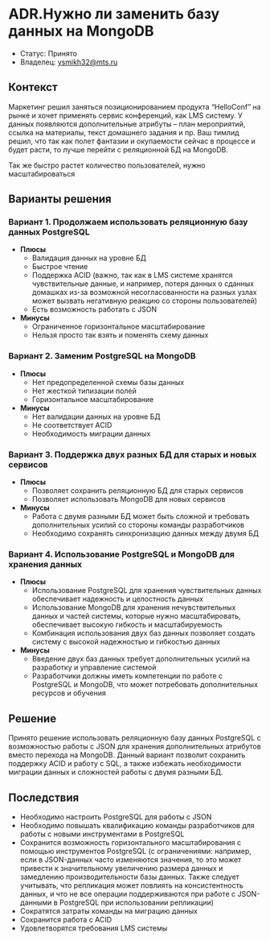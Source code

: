 # ADR.Нужно ли заменить базу данных на MongoDB

* Статус: Принято
* Владелец: ysmikh32@mts.ru

## Контекст
Маркетинг решил заняться позиционированием продукта “HelloConf” на рынке и хочет применять сервис конференций, как LMS систему. У данных появляются дополнительные атрибуты – план мероприятий, ссылка на материалы, текст домашнего задания и пр. Ваш тимлид решил, что так как полет фантазии и окупаемости сейчас в процессе и будет расти, то лучше перейти с реляционной БД на MongoDB. 

Так же быстро растет количество пользователей, нужно масштабироваться

## Варианты решения

### Вариант 1. Продолжаем использовать реляционную базу данных PostgreSQL
* **Плюсы**
  * Валидация данных на уровне БД
  * Быстрое чтение
  * Поддержка ACID (важно, так как в LMS системе хранятся чувствительные данные, и например, потеря данных о сданных домашках из-за возможной несогласованности на разных узлах может вызвать негативную реакцию со стороны пользователей)
  * Есть возможность работать с JSON
* **Минусы**
  * Ограниченное горизонтальное масштабирование
  * Нельзя просто так взять и поменять схему данных

### Вариант 2. Заменим PostgreSQL на MongoDB
* **Плюсы**
  * Нет предопределенной схемы базы данных
  * Нет жесткой типизации полей
  * Горизонтальное масштабирование
* **Минусы**
  * Нет валидации данных на уровне БД
  * Не соответствует ACID
  * Необходимость миграции данных

### Вариант 3. Поддержка двух разных БД для старых и новых сервисов
* **Плюсы**
  * Позволяет сохранить реляционную БД для старых сервисов
  * Позволяет использовать MongoDB для новых сервисов
* **Минусы**
  * Работа с двумя разными БД может быть сложной и требовать дополнительных усилий со стороны команды разработчиков
  * Необходимо сохранять синхронизацию данных между двумя БД

### Вариант 4. Использование PostgreSQL и MongoDB для хранения данных
* **Плюсы**
  * Использование PostgreSQL для хранения чувствительных данных обеспечивает надежность и целостность данных
  * Использование MongoDB для хранения нечувствительных данных и частей системы, которые нужно масштабировать, обеспечивает высокую гибкость и масштабируемость
  * Комбинация использования двух баз данных позволяет создать систему с высокой надежностью и гибкостью данных
* **Минусы**
  * Введение двух баз данных требует дополнительных усилий на разработку и управление системой
  * Разработчики должны иметь компетенции по работе с PostgreSQL и MongoDB, что может потребовать дополнительных ресурсов и обучения


## Решение
Принято решение использовать реляционную базу данных PostgreSQL с возможностью работы с JSON для хранения дополнительных атрибутов вместо перехода на MongoDB. Данный вариант позволит сохранить поддержку ACID и работу с SQL, а также избежать необходимости миграции данных и сложностей работы с двумя разными БД. 
## Последствия
* Необходимо настроить PostgreSQL для работы с JSON
* Необходимо повышать квалификацию команды разработчиков для работы с новыми инструментами в PostgreSQL
* Сохранится возможность горизонтального масштабирования с помощью инструментов PostgreSQL (с ограничениями: например, если в JSON-данных часто изменяются значения, то это может привести к значительному увеличению размера данных и замедлению производительности базы данных. Также следует учитывать, что репликация может повлиять на консистентность данных, и что не все операции поддерживаются при работе с JSON-данными в PostgreSQL при использовании репликации)
* Сократятся затраты команды на миграцию данных
* Сохранится работа с ACID
* Удовлетворятся требования LMS системы

